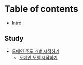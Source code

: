 # Table of contents

* [Intro](README.md)

## Study

* [도메인 주도 개발 시작하기](study/undefined/README.md)
  * [도메인 모델 시작하기](study/undefined/undefined.md)
